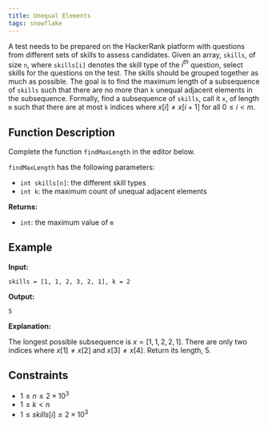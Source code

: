 ```yaml
---
title: Unequal Elements
tags: snowflake
---
```


A test needs to be prepared on the HackerRank platform with questions from different sets of skills to assess candidates. Given an array, `skills`, of size `n`, where `skills[i]` denotes the skill type of the $i^{th}$ question, select skills for the questions on the test. The skills should be grouped together as much as possible. The goal is to find the maximum length of a subsequence of `skills` such that there are no more than `k` unequal adjacent elements in the subsequence. Formally, find a subsequence of `skills`, call it `x`, of length `m` such that there are at most `k` indices where $x[i] \neq x[i+1]$ for all $0 \leq i < m$.

## Function Description

Complete the function `findMaxLength` in the editor below.

`findMaxLength` has the following parameters:
- `int skills[n]`: the different skill types
- `int k`: the maximum count of unequal adjacent elements

**Returns:**
- `int`: the maximum value of `m`

## Example

**Input:**
```plainview
skills = [1, 1, 2, 3, 2, 1], k = 2
```

**Output:**
```plainview
5
```

**Explanation:**

The longest possible subsequence is $x = [1, 1, 2, 2, 1]$. There are only two indices where $x[1] \neq x[2]$ and $x[3] \neq x[4]$. Return its length, 5.

## Constraints

- $1 \leq n \leq 2 \times 10^3$
- $1 \leq k < n$
- $1 \leq skills[i] \leq 2 \times 10^3$
